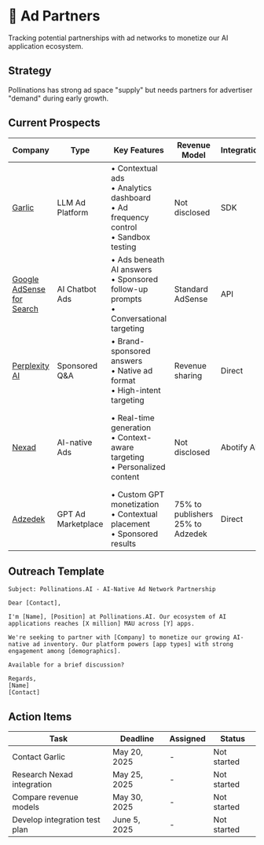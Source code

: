 # 🤝 Ad Partners

Tracking potential partnerships with ad networks to monetize our AI application ecosystem.

## Strategy

Pollinations has strong ad space "supply" but needs partners for advertiser "demand" during early growth.

## Current Prospects

| Company | Type | Key Features | Revenue Model | Integration | Stage | Status |
|---------|------|--------------|--------------|-------------|-------|--------|
| [Garlic](https://startgarlic.com/) | LLM Ad Platform | • Contextual ads<br>• Analytics dashboard<br>• Ad frequency control<br>• Sandbox testing | Not disclosed | SDK | Early-stage<br>• Founders: May Rashad, Bogdan Ciolac | To contact |
| [Google AdSense for Search](https://www.google.com/adsense/search/) | AI Chatbot Ads | • Ads beneath AI answers<br>• Sponsored follow-up prompts<br>• Conversational targeting | Standard AdSense | API | Launched May 2025<br>• Partners: iAsk, Liner | To research |
| [Perplexity AI](https://www.perplexity.ai/) | Sponsored Q&A | • Brand-sponsored answers<br>• Native ad format<br>• High-intent targeting | Revenue sharing | Direct | Established<br>• Growing user base | To research |
| [Nexad](https://www.nex.ad/) | AI-native Ads | • Real-time generation<br>• Context-aware targeting<br>• Personalized content | Not disclosed | Abotify API | $6M seed (2025)<br>• Investors: Prosus, a16z<br>• Partners: iAsk.Ai, Moescape.ai | To research |
| [Adzedek](https://www.adzedek.com/) | GPT Ad Marketplace | • Custom GPT monetization<br>• Contextual placement<br>• Sponsored results | 75% to publishers<br>25% to Adzedek | Direct | Operational<br>• Focus on OpenAI GPT Store | To research |

## Outreach Template

```
Subject: Pollinations.AI - AI-Native Ad Network Partnership

Dear [Contact],

I'm [Name], [Position] at Pollinations.AI. Our ecosystem of AI applications reaches [X million] MAU across [Y] apps.

We're seeking to partner with [Company] to monetize our growing AI-native ad inventory. Our platform powers [app types] with strong engagement among [demographics].

Available for a brief discussion?

Regards,
[Name]
[Contact]
```

## Action Items

| Task | Deadline | Assigned | Status |
|------|----------|----------|--------|
| Contact Garlic | May 20, 2025 | - | Not started |
| Research Nexad integration | May 25, 2025 | - | Not started |
| Compare revenue models | May 30, 2025 | - | Not started |
| Develop integration test plan | June 5, 2025 | - | Not started |